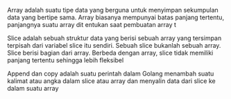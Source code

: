 Array adalah suatu tipe data yang berguna untuk menyimpan sekumpulan data yang bertipe sama. Array biasanya mempunyai batas panjang tertentu, panjangnya suatu array dit entukan saat pembuatan array t

Slice adalah sebuah struktur data yang berisi sebuah array yang tersimpan terpisah dari variabel slice itu sendiri. Sebuah slice bukanlah sebuah array. Slice berisi bagian dari array. Berbeda dengan array, slice tidak memiliki panjang tertentu sehingga lebih fleksibel

Append dan copy adalah suatu perintah dalam Golang menambah suatu kalimat atau angka dalam slice atau array dan menyalin data dari slice ke dalam suatu array
